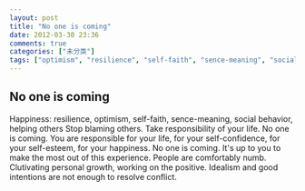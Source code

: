 ```yaml
---
layout: post
title: "No one is coming"
date: 2012-03-30 23:36
comments: true
categories: ["未分类"]
tags: ["optimism", "resilience", "self-faith", "sence-meaning", "social behavior"]
---
```

## No one is coming
Happiness: resilience, optimism, self-faith, sence-meaning, social behavior, helping others
Stop blaming others. Take responsibility of your life.
No one is coming. You are responsible for your life, for your self-confidence, for your self-esteem, for your happiness.
No one is coming. It's up to you to make the most out of this experience.
People are comfortably numb.
Clutivating personal growth, working on the positive.
Idealism and good intentions are not enough to resolve conflict.
